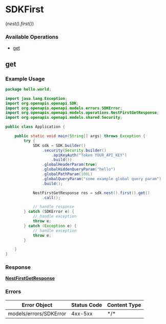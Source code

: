 # SDKFirst
(*nest().first()*)

### Available Operations

* [get](#get)

## get

### Example Usage

```java
package hello.world;

import java.lang.Exception;
import org.openapis.openapi.SDK;
import org.openapis.openapi.models.errors.SDKError;
import org.openapis.openapi.models.operations.NestFirstGetResponse;
import org.openapis.openapi.models.shared.Security;

public class Application {

    public static void main(String[] args) throws Exception {
        try {
            SDK sdk = SDK.builder()
                .security(Security.builder()
                    .apiKeyAuth("Token YOUR_API_KEY")
                    .build())
                .globalHeaderParam(true)
                .globalHiddenQueryParam("hello")
                .globalPathParam(100L)
                .globalQueryParam("some example global query param")
                .build();

            NestFirstGetResponse res = sdk.nest().first().get()
                .call();

            // handle response
        } catch (SDKError e) {
            // handle exception
            throw e;
        } catch (Exception e) {
            // handle exception
            throw e;
        }

    }
}
```


### Response

**[NestFirstGetResponse](../../models/operations/NestFirstGetResponse.md)**
### Errors

| Error Object           | Status Code            | Content Type           |
| ---------------------- | ---------------------- | ---------------------- |
| models/errors/SDKError | 4xx-5xx                | \*\/*                  |
